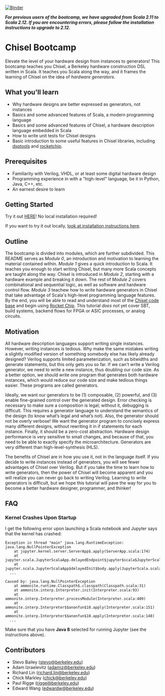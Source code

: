 [![Binder](https://mybinder.org/badge_logo.svg)](https://mybinder.org/v2/gh/freechipsproject/chisel-bootcamp/master)

**_For previous users of the bootcamp, we have upgraded from Scala 2.11 to Scala 2.12. If you are encountering errors, please follow the installation instructions to upgrade to 2.12._**

# Chisel Bootcamp

Elevate the level of your hardware design from instances to generators!
This bootcamp teaches you Chisel, a Berkeley hardware construction DSL written in Scala.
It teaches you Scala along the way, and it frames the learning of Chisel on the idea of *hardware generators*.

## What you'll learn

- Why hardware designs are better expressed as generators, not instances
- Basics and some advanced features of Scala, a modern programming language
- Basics and some advanced features of Chisel, a hardware description language embedded in Scala
- How to write unit tests for Chisel designs
- Basic introduction to some useful features in Chisel libraries, including [dsptools](https://github.com/ucb-bar/dsptools/) and [rocketchip](https://github.com/freechipsproject/rocket-chip).

## Prerequisites

- Familiarity with Verilog, VHDL, or at least some digital hardware design
- Programming experience in with a "high-level" language, be it in Python, Java, C++, etc.
- An earnest desire to learn

## Getting Started

Try it out [HERE](https://mybinder.org/v2/gh/freechipsproject/chisel-bootcamp/master)! No local installation required!

If you want to try it out locally, [look at installation instructions here](Install.md).

## Outline

The bootcamp is divided into modules, which are further subdivided.
This README serves as *Module 0*, an introduction and motivation to learning the material contained within.
*Module 1* gives a quick introduction to Scala.
It teaches you enough to start writing Chisel, but many more Scala concepts are taught along the way.
Chisel is introduced in *Module 2*, starting with a hardware example and breaking it down.
The rest of *Module 2* covers combinational and sequential logic, as well as software and hardware control flow.
*Module 3* teachew how to write hardware generators in Chisel that take advantage of Scala's high-level programming language features.
By the end, you will be able to read and understand most of the [Chisel code base](https://github.com/freechipsproject/chisel3) and begin using [Rocket Chip](https://github.com/freechipsproject/rocket-chip).
This tutorial *does not* yet cover SBT, build systems, backend flows for FPGA or ASIC processes, or analog circuits.

## Motivation
All hardware description languages support writing single instances.
However, writing instances is tedious.
Why make the same mistakes writing a slightly modified version of something somebody else has likely already designed?
Verilog supports limited parameterization, such as bitwidths and generate statements, but this only gets you so far.
If we can't write a Verilog generator, we need to write a new instance, thus doubling our code size.
As a better option, we should write one program that generates both hardware instances, which would reduce our code size and make tedious things easier.
These programs are called generators.

Ideally, we want our generators to be (1) composable, (2) powerful, and (3) enable fine-grained control over the generated design.
Error checking is necessary to make sure a composition is legal; without it, debugging is difficult.
This requires a generator language to understand the semantics of the design (to know what’s legal and what’s not).
Also, the generator should not be overly verbose!
We want the generator program to concisely express many different designs, without rewriting it in if statements for each instance.
Finally, it should be a zero-cost abstraction.
Hardware design performance is very sensitive to small changes, and because of that, you need to be able to exactly specify the microarchitecture.
Generators are very different than high-level-synthesis (HLS).

The benefits of Chisel are in how you use it, not in the language itself.
If you decide to write instances instead of generators, you will see fewer advantages of Chisel over Verilog.
But if you take the time to learn how to write generators, then the power of Chisel will become apparent and you will realize you can never go back to writing Verilog.
Learning to write generators is difficult, but we hope this tutorial will pave the way for you to become a better hardware designer, programmer, and thinker!

## FAQ

### Kernel Crashes Upon Startup

I get the following error upon launching a Scala notebook and Jupyter says that the kernel has crashed:

```
Exception in thread "main" java.lang.RuntimeException: java.lang.NullPointerException
	at jupyter.kernel.server.ServerApp$.apply(ServerApp.scala:174)
	at jupyter.scala.JupyterScalaApp.delayedEndpoint$jupyter$scala$JupyterScalaApp$1(JupyterScala.scala:93)
	at jupyter.scala.JupyterScalaApp$delayedInit$body.apply(JupyterScala.scala:13)
  ...

Caused by: java.lang.NullPointerException
	at ammonite.runtime.Classpath$.classpath(Classpath.scala:31)
	at ammonite.interp.Interpreter.init(Interpreter.scala:93)
	at ammonite.interp.Interpreter.processModule(Interpreter.scala:409)
	at ammonite.interp.Interpreter$$anonfun$10.apply(Interpreter.scala:151)
	at ammonite.interp.Interpreter$$anonfun$10.apply(Interpreter.scala:148)
  ...
```

Make sure that you have **Java 8** selected for running Jupyter (see the instructions above).

## Contributors
- Stevo Bailey ([stevo@berkeley.edu](mailto:stevo@berkeley.edu))
- Adam Izraelevitz ([adamiz@berkeley.edu](mailto:azidar@berkeley.edu))
- Richard Lin ([richard.lin@berkeley.edu](mailto:edwardw@berkeley.edu))
- Chick Markley ([chick@berkeley.edu](mailto:chick@berkeley.edu))
- Paul Rigge ([rigge@berkeley.edu](mailto:rigge@berkeley.edu))
- Edward Wang ([edwardw@berkeley.edu](mailto:edwardw@berkeley.edu))
